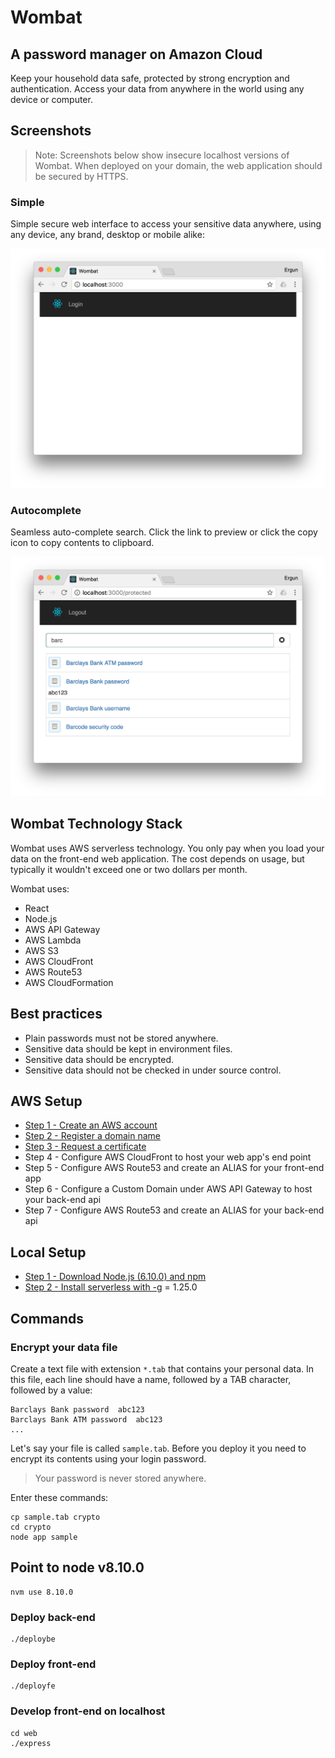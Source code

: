 # Wombat
## A password manager on Amazon Cloud
Keep your household data safe, protected by strong encryption and authentication. Access your data from anywhere in the world using any device or computer.

## Screenshots

> Note: Screenshots below show insecure localhost versions of Wombat. When deployed on your domain, the web application should be secured by HTTPS.

### Simple
Simple secure web interface to access your sensitive data anywhere, using any device, any brand, desktop or mobile alike:

![login](doc/img/login.png)
 
 ### Autocomplete
Seamless auto-complete search. Click the link to preview or click the copy icon to copy contents to clipboard.

![search](doc/img/search.png) 

## Wombat Technology Stack 

Wombat uses AWS serverless technology. You only pay when you load your data on the front-end web application. The cost depends on usage, but typically it wouldn't exceed one or two dollars per month.

Wombat uses:
- React
- Node.js
- AWS API Gateway
- AWS Lambda
- AWS S3
- AWS CloudFront
- AWS Route53
- AWS CloudFormation

## Best practices

- Plain passwords must not be stored anywhere.
- Sensitive data should be kept in environment files.
- Sensitive data should be encrypted.
- Sensitive data should not be checked in under source control.

## AWS Setup

- [Step 1 - Create an AWS account](http://68-kb.blogspot.com.au/2017/04/hdc-create-aws-account.html)
- [Step 2 - Register a domain name](http://68-kb.blogspot.com.au/2017/04/hdc-amazon-route-53.html)
- [Step 3 - Request a certificate](http://68-kb.blogspot.com.au/2017/04/hdc-aws-certficate-manager.html)
- Step 4 - Configure AWS CloudFront to host your web app's end point
- Step 5 - Configure AWS Route53 and create an ALIAS for your front-end app
- Step 6 - Configure a Custom Domain under AWS API Gateway to host your back-end api
- Step 7 - Configure AWS Route53 and create an ALIAS for your back-end api

## Local Setup

- [Step 1 - Download Node.js (6.10.0) and npm](https://www.npmjs.com/get-npm)
- [Step 2 - Install serverless with -g](https://serverless.com/) = 1.25.0

## Commands

### Encrypt your data file
Create a text file with extension `*.tab` that contains your personal data. In this file, each line should have a name, followed by a TAB character, followed by a value:
```
Barclays Bank password	abc123
Barclays Bank ATM password	abc123
...
```
Let's say your file is called `sample.tab`. Before you deploy it you need to encrypt its contents using your login password.
> Your password is never stored anywhere.

Enter these commands:
```
cp sample.tab crypto
cd crypto
node app sample
```

## Point to node v8.10.0
```
nvm use 8.10.0
```

### Deploy back-end
```
./deploybe
```

### Deploy front-end
```
./deployfe
```
### Develop front-end on localhost
```
cd web
./express
```
